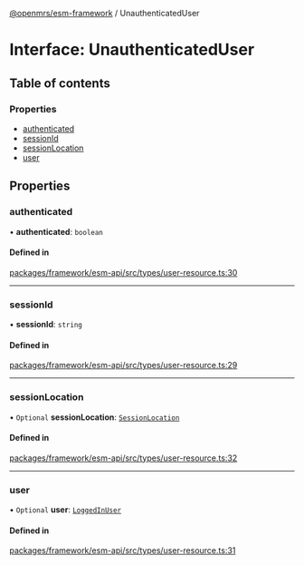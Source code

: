 [@openmrs/esm-framework](../API.md) / UnauthenticatedUser

# Interface: UnauthenticatedUser

## Table of contents

### Properties

- [authenticated](UnauthenticatedUser.md#authenticated)
- [sessionId](UnauthenticatedUser.md#sessionid)
- [sessionLocation](UnauthenticatedUser.md#sessionlocation)
- [user](UnauthenticatedUser.md#user)

## Properties

### authenticated

• **authenticated**: `boolean`

#### Defined in

[packages/framework/esm-api/src/types/user-resource.ts:30](https://github.com/openmrs/openmrs-esm-core/blob/master/packages/framework/esm-api/src/types/user-resource.ts#L30)

___

### sessionId

• **sessionId**: `string`

#### Defined in

[packages/framework/esm-api/src/types/user-resource.ts:29](https://github.com/openmrs/openmrs-esm-core/blob/master/packages/framework/esm-api/src/types/user-resource.ts#L29)

___

### sessionLocation

• `Optional` **sessionLocation**: [`SessionLocation`](SessionLocation.md)

#### Defined in

[packages/framework/esm-api/src/types/user-resource.ts:32](https://github.com/openmrs/openmrs-esm-core/blob/master/packages/framework/esm-api/src/types/user-resource.ts#L32)

___

### user

• `Optional` **user**: [`LoggedInUser`](LoggedInUser.md)

#### Defined in

[packages/framework/esm-api/src/types/user-resource.ts:31](https://github.com/openmrs/openmrs-esm-core/blob/master/packages/framework/esm-api/src/types/user-resource.ts#L31)
